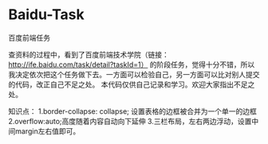 # Baidu-Task
百度前端任务

查资料的过程中，看到了百度前端技术学院（链接：http://ife.baidu.com/task/detail?taskId=1）
的阶段任务，觉得十分不错，所以我决定依次把这个任务做下去。一方面可以检验自己，另一方面可以比对别人提交的代码，改正自己不足之处。
本代码仅供自己记录和学习。欢迎大家指出不足之处。

知识点：
1.border-collapse: collapse; 设置表格的边框被合并为一个单一的边框
2.overflow:auto;高度随着内容自动向下延伸
3.三栏布局，左右两边浮动，设置中间margin左右值即可。